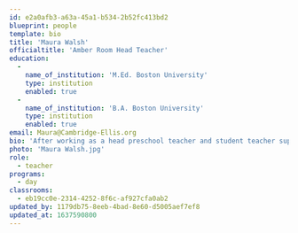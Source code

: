 ```yaml
---
id: e2a0afb3-a63a-45a1-b534-2b52fc413bd2
blueprint: people
template: bio
title: 'Maura Walsh'
officialtitle: 'Amber Room Head Teacher'
education:
  -
    name_of_institution: 'M.Ed. Boston University'
    type: institution
    enabled: true
  -
    name_of_institution: 'B.A. Boston University'
    type: institution
    enabled: true
email: Maura@Cambridge-Ellis.org
bio: 'After working as a head preschool teacher and student teacher supervisor at Boston University, I joined Cambridge-Ellis as a head teacher in 2009. I particularly enjoy working with the young preschoolers, for whom every new experience is enthralling and expands their view of the world. I am trained in the Inquiry Approach to curriculum development and implement it each year, exploring a topic of the children’s interest in a year-long, in-depth study.'
photo: 'Maura Walsh.jpg'
role:
  - teacher
programs:
  - day
classrooms:
  - eb19cc0e-2314-4252-8f6c-af927cfa0ab2
updated_by: 1179db75-8eeb-4bad-8e60-d5005aef7ef8
updated_at: 1637590800
---
```

